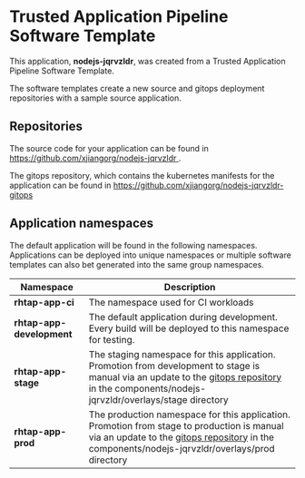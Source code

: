 # Trusted Application Pipeline Software Template

This application, **nodejs-jqrvzldr**, was created from a Trusted Application Pipeline Software Template.

The software templates create a new source and gitops deployment repositories with a sample source application. 

## Repositories

The source code for your application can be found in [https://github.com/xjiangorg/nodejs-jqrvzldr ](https://github.com/xjiangorg/nodejs-jqrvzldr ).
 
The gitops repository, which contains the kubernetes manifests for the application can be found in 
[https://github.com/xjiangorg/nodejs-jqrvzldr-gitops ](https://github.com/xjiangorg/nodejs-jqrvzldr-gitops ) 

## Application namespaces 

The default application will be found in the following namespaces. Applications can be deployed into unique namespaces or multiple software templates can also bet generated into the same group namespaces.  

|  Namespace   |  Description   |  
| -------- | -------- |
| **rhtap-app-ci** | The namespace used for CI workloads |
| **rhtap-app-development** | The default application during development. Every build will be deployed to this namespace for testing. |
| **rhtap-app-stage** | The staging namespace for this application. Promotion from development to stage is manual via an update to the [gitops repository](https://github.com/xjiangorg/nodejs-jqrvzldr-gitops ) in the components/nodejs-jqrvzldr/overlays/stage directory |
| **rhtap-app-prod** | The production namespace for this application. Promotion from stage to production is manual via an update to the [gitops repository](https://github.com/xjiangorg/nodejs-jqrvzldr-gitops ) in the components/nodejs-jqrvzldr/overlays/prod directory |